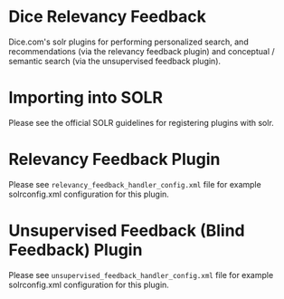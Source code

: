 Dice Relevancy Feedback
========================

Dice.com's solr plugins for performing personalized search, and recommendations (via the relevancy feedback plugin) and conceptual / semantic search (via the unsupervised feedback plugin).
 
# Importing into SOLR
Please see the official SOLR guidelines for registering plugins with solr.
 
# Relevancy Feedback Plugin
Please see ```relevancy_feedback_handler_config.xml``` file for example solrconfig.xml configuration for this plugin.

# Unsupervised Feedback (Blind Feedback) Plugin
Please see ```unsupervised_feedback_handler_config.xml``` file for example solrconfig.xml configuration for this plugin.